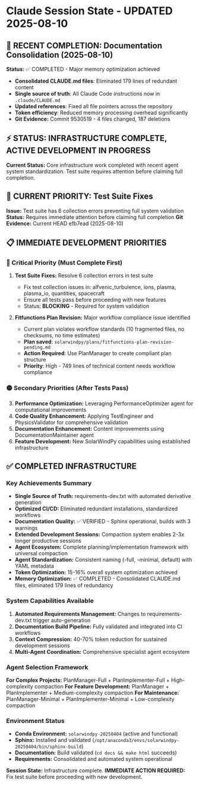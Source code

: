 # Claude Session State - UPDATED 2025-08-10

## 🎯 **RECENT COMPLETION: Documentation Consolidation (2025-08-10)**
**Status:** ✅ COMPLETED - Major memory optimization achieved
- **Consolidated CLAUDE.md files**: Eliminated 179 lines of redundant content
- **Single source of truth**: All Claude Code instructions now in `.claude/CLAUDE.md`
- **Updated references**: Fixed all file pointers across the repository
- **Token efficiency**: Reduced memory processing overhead significantly
- **Git Evidence:** Commit 9530519 - 4 files changed, 187 deletions

## ⚡ STATUS: INFRASTRUCTURE COMPLETE, ACTIVE DEVELOPMENT IN PROGRESS

**Current Status:** Core infrastructure work completed with recent agent system standardization. Test suite requires attention before claiming full completion.

## 🚨 **CURRENT PRIORITY: Test Suite Fixes**
**Issue:** Test suite has 6 collection errors preventing full system validation
**Status:** Requires immediate attention before claiming full completion
**Git Evidence:** Current HEAD efb7ead (2025-08-10)

## 📋 IMMEDIATE DEVELOPMENT PRIORITIES

### 🔴 Critical Priority (Must Complete First)
1. **Test Suite Fixes:** Resolve 6 collection errors in test suite
   - Fix test collection issues in: alfvenic_turbulence, ions, plasma, plasma_io, quantities, spacecraft
   - Ensure all tests pass before proceeding with new features
   - Status: **BLOCKING** - Required for system validation

2. **Fitfunctions Plan Revision:** Major workflow compliance issue identified
   - Current plan violates workflow standards (10 fragmented files, no checksums, no time estimates)
   - **Plan saved**: `solarwindpy/plans/fitfunctions-plan-revision-pending.md`
   - **Action Required**: Use PlanManager to create compliant plan structure
   - **Priority**: High - 749 lines of technical content needs workflow compliance

### 🟡 Secondary Priorities (After Tests Pass)
3. **Performance Optimization:** Leveraging PerformanceOptimizer agent for computational improvements
4. **Code Quality Enhancement:** Applying TestEngineer and PhysicsValidator for comprehensive validation
5. **Documentation Enhancement:** Content improvements using DocumentationMaintainer agent
6. **Feature Development:** New SolarWindPy capabilities using established infrastructure

## ✅ COMPLETED INFRASTRUCTURE

### Key Achievements Summary
- **Single Source of Truth:** requirements-dev.txt with automated derivative generation
- **Optimized CI/CD:** Eliminated redundant installations, standardized workflows
- **Documentation Quality:** ✅ VERIFIED - Sphinx operational, builds with 3 warnings
- **Extended Development Sessions:** Compaction system enables 2-3x longer productive sessions
- **Agent Ecosystem:** Complete planning/implementation framework with universal compaction
- **Agent Standardization:** Consistent naming (-full, -minimal, default) with YAML metadata
- **Token Optimization:** 15-16% overall system optimization achieved
- **Memory Optimization:** ✅ COMPLETED - Consolidated CLAUDE.md files, eliminated 179 lines of redundancy

### System Capabilities Available
1. **Automated Requirements Management:** Changes to requirements-dev.txt trigger auto-generation
2. **Documentation Build Pipeline:** Fully validated and integrated into CI workflows
3. **Context Compression:** 40-70% token reduction for sustained development sessions
4. **Multi-Agent Coordination:** Comprehensive specialist agent ecosystem

### Agent Selection Framework
**For Complex Projects:** PlanManager-Full + PlanImplementer-Full + High-complexity compaction
**For Feature Development:** PlanManager + PlanImplementer + Medium-complexity compaction
**For Maintenance:** PlanManager-Minimal + PlanImplementer-Minimal + Low-complexity compaction

### Environment Status
- **Conda Environment:** `solarwindpy-20250404` (active and functional)
- **Sphinx:** Installed and validated (`/opt/anaconda3/envs/solarwindpy-20250404/bin/sphinx-build`)
- **Documentation:** Build validated (`cd docs && make html` succeeds)
- **Requirements:** Consolidated and automated system operational

**Session State:** Infrastructure complete. **IMMEDIATE ACTION REQUIRED:** Fix test suite before proceeding with new development.